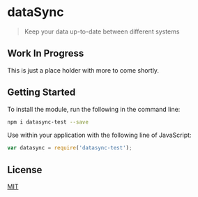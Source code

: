 # dataSync

> Keep your data up-to-date between different systems

## Work In Progress
This is just a place holder with more to come shortly.

## Getting Started
To install the module, run the following in the command line:

```bash
npm i datasync-test --save
```

Use within your application with the following line of JavaScript:

```js
var datasync = require('datasync-test');
```

## License

[MIT](LICENSE)